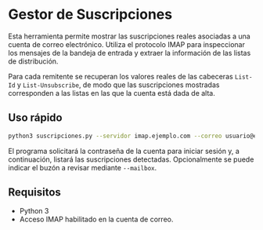 # Gestor de Suscripciones

Esta herramienta permite mostrar las suscripciones reales asociadas a una cuenta de correo electrónico.
Utiliza el protocolo IMAP para inspeccionar los mensajes de la bandeja de entrada y extraer la información de las listas de distribución.

Para cada remitente se recuperan los valores reales de las cabeceras `List-Id` y
`List-Unsubscribe`, de modo que las suscripciones mostradas corresponden a las
listas en las que la cuenta está dada de alta.

## Uso rápido

```bash
python3 suscripciones.py --servidor imap.ejemplo.com --correo usuario@ejemplo.com
```
El programa solicitará la contraseña de la cuenta para iniciar sesión y, a continuación,
listará las suscripciones detectadas. Opcionalmente se puede indicar el buzón a revisar
mediante `--mailbox`.

## Requisitos

- Python 3
- Acceso IMAP habilitado en la cuenta de correo.

